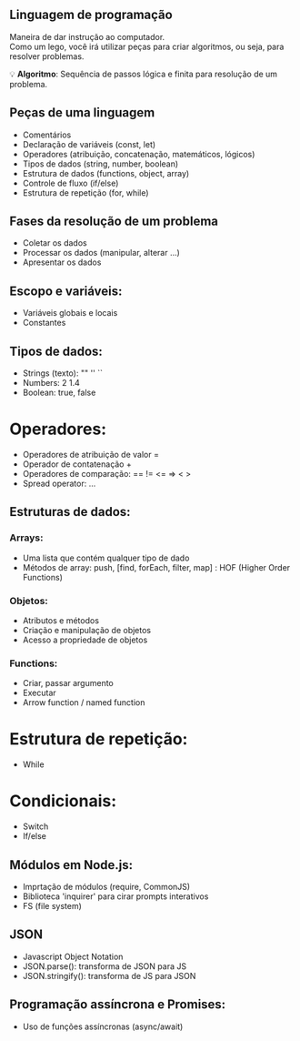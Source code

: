 ## Linguagem de programação

Maneira de dar instrução ao computador.  
Como um lego, você irá utilizar peças para criar algoritmos, ou seja, para resolver problemas.

💡 **Algoritmo**: Sequência de passos lógica e finita para resolução de um problema.

## Peças de uma linguagem

- Comentários
- Declaração de variáveis (const, let)
- Operadores (atribuição, concatenação, matemáticos, lógicos)
- Tipos de dados (string, number, boolean)
- Estrutura de dados (functions, object, array)
- Controle de fluxo (if/else)
- Estrutura de repetição (for, while)

## Fases da resolução de um problema

- Coletar os dados
- Processar os dados (manipular, alterar ...)
- Apresentar os dados

## Escopo e variáveis:

- Variáveis globais e locais
- Constantes

## Tipos de dados:

- Strings (texto): "" '' ``
- Numbers: 2 1.4
- Boolean: true, false

# Operadores:

- Operadores de atribuição de valor =
- Operador de contatenação +
- Operadores de comparação: == != <= => < >
- Spread operator: ...

## Estruturas de dados:

### Arrays:

- Uma lista que contém qualquer tipo de dado
- Métodos de array: push, [find, forEach, filter, map] : HOF (Higher Order Functions)

### Objetos:

- Atributos e métodos
- Criação e manipulação de objetos
- Acesso a propriedade de objetos

### Functions:

- Criar, passar argumento
- Executar
- Arrow function / named function

# Estrutura de repetição:

- While

# Condicionais:

- Switch
- If/else

## Módulos em Node.js:

- Imprtação de módulos (require, CommonJS)
- Biblioteca 'inquirer' para cirar prompts interativos
- FS (file system)

## JSON

- Javascript Object Notation
- JSON.parse(): transforma de JSON para JS
- JSON.stringify(): transforma de JS para JSON

## Programação assíncrona e Promises:

- Uso de funções assíncronas (async/await)